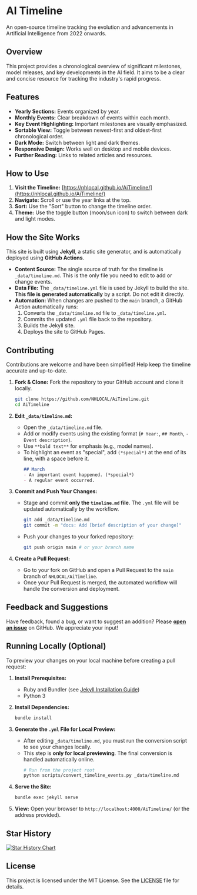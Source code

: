 # AI Timeline

An open-source timeline tracking the evolution and advancements in Artificial Intelligence from 2022 onwards.

## Overview

This project provides a chronological overview of significant milestones, model releases, and key developments in the AI field. It aims to be a clear and concise resource for tracking the industry's rapid progress.

## Features

-   **Yearly Sections:** Events organized by year.
-   **Monthly Events:** Clear breakdown of events within each month.
-   **Key Event Highlighting:** Important milestones are visually emphasized.
-   **Sortable View:** Toggle between newest-first and oldest-first chronological order.
-   **Dark Mode:** Switch between light and dark themes.
-   **Responsive Design:** Works well on desktop and mobile devices.
-   **Further Reading:** Links to related articles and resources.

## How to Use

1.  **Visit the Timeline:** [https://nhlocal.github.io/AiTimeline/](https://nhlocal.github.io/AiTimeline/)
2.  **Navigate:** Scroll or use the year links at the top.
3.  **Sort:** Use the "Sort" button to change the timeline order.
4.  **Theme:** Use the toggle button (moon/sun icon) to switch between dark and light modes.

## How the Site Works

This site is built using **Jekyll**, a static site generator, and is automatically deployed using **GitHub Actions**.

-   **Content Source:** The single source of truth for the timeline is `_data/timeline.md`. This is the only file you need to edit to add or change events.
-   **Data File:** The `_data/timeline.yml` file is used by Jekyll to build the site. **This file is generated automatically** by a script. Do not edit it directly.
-   **Automation:** When changes are pushed to the `main` branch, a GitHub Action automatically runs:
    1.  Converts the `_data/timeline.md` file to `_data/timeline.yml`.
    2.  Commits the updated `.yml` file back to the repository.
    3.  Builds the Jekyll site.
    4.  Deploys the site to GitHub Pages.

## Contributing

Contributions are welcome and have been simplified! Help keep the timeline accurate and up-to-date.

1.  **Fork & Clone:** Fork the repository to your GitHub account and clone it locally.
    ```bash
    git clone https://github.com/NHLOCAL/AiTimeline.git
    cd AiTimeline
    ```

2.  **Edit `_data/timeline.md`:**
    *   Open the `_data/timeline.md` file.
    *   Add or modify events using the existing format (`# Year:`, `## Month`, `- Event description`).
    *   Use `**bold text**` for emphasis (e.g., model names).
    *   To highlight an event as "special", add `(*special*)` at the end of its line, with a space before it.
        ```markdown
        ## March
        - An important event happened. (*special*)
        - A regular event occurred.
        ```

3.  **Commit and Push Your Changes:**
    *   Stage and commit **only the `timeline.md` file**. The `.yml` file will be updated automatically by the workflow.
        ```bash
        git add _data/timeline.md
        git commit -m "docs: Add [brief description of your change]"
        ```
    *   Push your changes to your forked repository:
        ```bash
        git push origin main # or your branch name
        ```

4.  **Create a Pull Request:**
    *   Go to your fork on GitHub and open a Pull Request to the `main` branch of `NHLOCAL/AiTimeline`.
    *   Once your Pull Request is merged, the automated workflow will handle the conversion and deployment.

## Feedback and Suggestions

Have feedback, found a bug, or want to suggest an addition? Please **[open an issue](https://github.com/NHLOCAL/AiTimeline/issues)** on GitHub. We appreciate your input!

## Running Locally (Optional)

To preview your changes on your local machine before creating a pull request:

1.  **Install Prerequisites:**
    *   Ruby and Bundler (see [Jekyll Installation Guide](https://jekyllrb.com/docs/installation/))
    *   Python 3

2.  **Install Dependencies:**
    ```bash
    bundle install
    ```

3.  **Generate the `.yml` File for Local Preview:**
    *   After editing `_data/timeline.md`, you must run the conversion script to see your changes locally.
    *   This step is **only for local previewing**. The final conversion is handled automatically online.
        ```bash
        # Run from the project root
        python scripts/convert_timeline_events.py _data/timeline.md
        ```

4.  **Serve the Site:**
    ```bash
    bundle exec jekyll serve
    ```

5.  **View:** Open your browser to `http://localhost:4000/AiTimeline/` (or the address provided).

## Star History

[![Star History Chart](https://api.star-history.com/svg?repos=NHLOCAL/AiTimeline&type=Date)](https://www.star-history.com/#NHLOCAL/AiTimeline&Date)

## License

This project is licensed under the MIT License. See the [LICENSE](LICENSE) file for details.